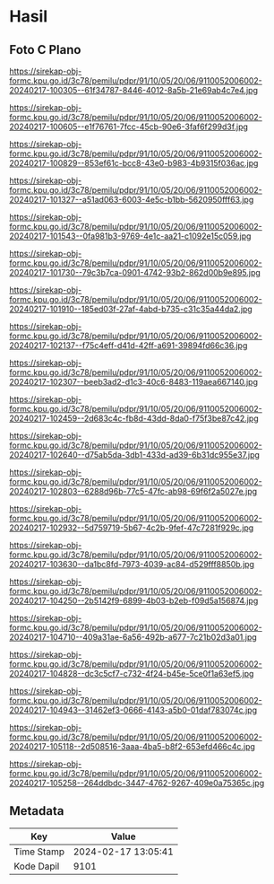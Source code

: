 # Hasil

## Foto C Plano

https://sirekap-obj-formc.kpu.go.id/3c78/pemilu/pdpr/91/10/05/20/06/9110052006002-20240217-100305--61f34787-8446-4012-8a5b-21e69ab4c7e4.jpg

https://sirekap-obj-formc.kpu.go.id/3c78/pemilu/pdpr/91/10/05/20/06/9110052006002-20240217-100605--e1f76761-7fcc-45cb-90e6-3faf6f299d3f.jpg

https://sirekap-obj-formc.kpu.go.id/3c78/pemilu/pdpr/91/10/05/20/06/9110052006002-20240217-100829--853ef61c-bcc8-43e0-b983-4b9315f036ac.jpg

https://sirekap-obj-formc.kpu.go.id/3c78/pemilu/pdpr/91/10/05/20/06/9110052006002-20240217-101327--a51ad063-6003-4e5c-b1bb-5620950fff63.jpg

https://sirekap-obj-formc.kpu.go.id/3c78/pemilu/pdpr/91/10/05/20/06/9110052006002-20240217-101543--0fa981b3-9769-4e1c-aa21-c1092e15c059.jpg

https://sirekap-obj-formc.kpu.go.id/3c78/pemilu/pdpr/91/10/05/20/06/9110052006002-20240217-101730--79c3b7ca-0901-4742-93b2-862d00b9e895.jpg

https://sirekap-obj-formc.kpu.go.id/3c78/pemilu/pdpr/91/10/05/20/06/9110052006002-20240217-101910--185ed03f-27af-4abd-b735-c31c35a44da2.jpg

https://sirekap-obj-formc.kpu.go.id/3c78/pemilu/pdpr/91/10/05/20/06/9110052006002-20240217-102137--f75c4eff-d41d-42ff-a691-39894fd66c36.jpg

https://sirekap-obj-formc.kpu.go.id/3c78/pemilu/pdpr/91/10/05/20/06/9110052006002-20240217-102307--beeb3ad2-d1c3-40c6-8483-119aea667140.jpg

https://sirekap-obj-formc.kpu.go.id/3c78/pemilu/pdpr/91/10/05/20/06/9110052006002-20240217-102459--2d683c4c-fb8d-43dd-8da0-f75f3be87c42.jpg

https://sirekap-obj-formc.kpu.go.id/3c78/pemilu/pdpr/91/10/05/20/06/9110052006002-20240217-102640--d75ab5da-3db1-433d-ad39-6b31dc955e37.jpg

https://sirekap-obj-formc.kpu.go.id/3c78/pemilu/pdpr/91/10/05/20/06/9110052006002-20240217-102803--6288d96b-77c5-47fc-ab98-69f6f2a5027e.jpg

https://sirekap-obj-formc.kpu.go.id/3c78/pemilu/pdpr/91/10/05/20/06/9110052006002-20240217-102932--5d759719-5b67-4c2b-9fef-47c7281f929c.jpg

https://sirekap-obj-formc.kpu.go.id/3c78/pemilu/pdpr/91/10/05/20/06/9110052006002-20240217-103630--da1bc8fd-7973-4039-ac84-d529fff8850b.jpg

https://sirekap-obj-formc.kpu.go.id/3c78/pemilu/pdpr/91/10/05/20/06/9110052006002-20240217-104250--2b5142f9-6899-4b03-b2eb-f09d5a156874.jpg

https://sirekap-obj-formc.kpu.go.id/3c78/pemilu/pdpr/91/10/05/20/06/9110052006002-20240217-104710--409a31ae-6a56-492b-a677-7c21b02d3a01.jpg

https://sirekap-obj-formc.kpu.go.id/3c78/pemilu/pdpr/91/10/05/20/06/9110052006002-20240217-104828--dc3c5cf7-c732-4f24-b45e-5ce0f1a63ef5.jpg

https://sirekap-obj-formc.kpu.go.id/3c78/pemilu/pdpr/91/10/05/20/06/9110052006002-20240217-104943--31462ef3-0666-4143-a5b0-01daf783074c.jpg

https://sirekap-obj-formc.kpu.go.id/3c78/pemilu/pdpr/91/10/05/20/06/9110052006002-20240217-105118--2d508516-3aaa-4ba5-b8f2-653efd466c4c.jpg

https://sirekap-obj-formc.kpu.go.id/3c78/pemilu/pdpr/91/10/05/20/06/9110052006002-20240217-105258--264ddbdc-3447-4762-9267-409e0a75365c.jpg


## Metadata

| Key        | Value               |
| ---------- | ------------------- |
| Time Stamp | 2024-02-17 13:05:41 |
| Kode Dapil | 9101                |



